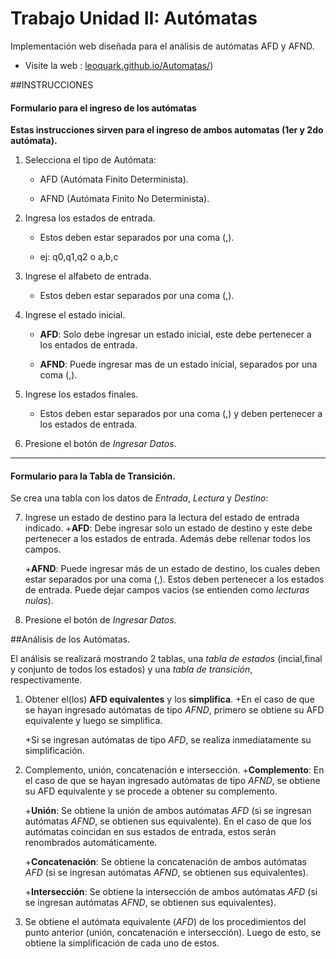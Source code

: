 # Trabajo Unidad II: Autómatas 

Implementación web diseñada para el análisis de autómatas AFD y AFND.

- Visite la web : [leoquark.github.io/Automatas/](https://leoquark.github.io/Automatas/))

##INSTRUCCIONES

#### Formulario para el ingreso de los autómatas

**Estas instrucciones sirven para el ingreso de ambos automatas (1er y 2do autómata).**

1. Selecciona el tipo de Autómata:
    + AFD (Autómata Finito Determinista).

    + AFND (Autómata Finito No Determinista).

2. Ingresa los estados de entrada.
    + Estos deben estar separados por una coma (,).

    + ej: q0,q1,q2  o   a,b,c

3. Ingrese el alfabeto de entrada.
    + Estos deben estar separados por una coma (,).

4. Ingrese el estado inicial.
    + **AFD**: Solo debe ingresar un estado inicial, este debe pertenecer a los entados de entrada.

    + **AFND**: Puede ingresar mas de un estado inicial, separados por una coma (,).

5. Ingrese los estados finales.
    + Estos deben estar separados por una coma (,) y deben pertenecer a los estados de entrada.

6. Presione el botón de *Ingresar Datos*.

___

#### Formulario para la Tabla de Transición.

Se crea una tabla con los datos de *Entrada*, *Lectura* y *Destino*:

7. Ingrese un estado de destino para la lectura del estado de entrada indicado.
    +**AFD**: Debe ingresar solo un estado de destino y este debe pertenecer a los estados de entrada. Además debe rellenar todos los campos.

    +**AFND**: Puede ingresar más de un estado de destino, los cuales deben estar separados por una coma (,). Estos deben pertenecer a los estados de entrada. Puede dejar campos vacios (se entienden como *lecturas nulas*).

8. Presione el botón de *Ingresar Datos*.

##Análisis de los Autómatas.

El análisis se realizará mostrando 2 tablas, una *tabla de estados* (incial,final y conjunto de todos los estados) y una *tabla de transición*, respectivamente.

1. Obtener el(los) **AFD equivalentes**  y los **simplifica**.
    +En el caso de que se hayan ingresado autómatas de tipo *AFND*, primero se obtiene su AFD equivalente y luego se simplifica.

    +Si se ingresan autómatas de tipo *AFD*, se realiza inmediatamente su simplificación.

2. Complemento, unión, concatenación e intersección.
    +**Complemento**: En el caso de que se hayan ingresado autómatas de tipo *AFND*, se obtiene su AFD equivalente y se procede a obtener su complemento.

    +**Unión**: Se obtiene la unión de ambos autómatas *AFD* (si se ingresan autómatas *AFND*, se obtienen sus equivalente). En el caso de que los autómatas coincidan en sus estados de entrada, estos serán renombrados automáticamente.

    +**Concatenación**: Se obtiene la concatenación de ambos autómatas *AFD* (si se ingresan autómatas *AFND*, se obtienen sus equivalentes).

    +**Intersección**: Se obtiene la intersección de ambos autómatas *AFD* (si se ingresan autómatas *AFND*, se obtienen sus equivalentes).

3. Se obtiene el autómata equivalente (*AFD*) de los procedimientos del punto anterior (unión, concatenación e intersección). Luego de esto, se obtiene la simplificación de cada uno de estos.

